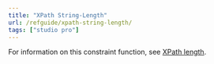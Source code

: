 ```yaml
---
title: "XPath String-Length"
url: /refguide/xpath-string-length/
tags: ["studio pro"]
---
```


For information on this constraint function, see [XPath length](/refguide/xpath-length/).
